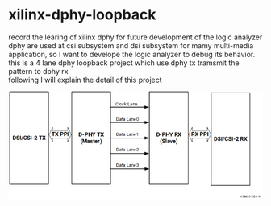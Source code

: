 # xilinx-dphy-loopback
record the learing of xilinx dphy for future development of the logic analyzer 
dphy are used at csi subsystem and dsi subsystem for mamy multi-media application, so I want to develope the logic analyzer to debug its behavior.  
this is a 4 lane dphy loopback project which use dphy tx tramsmit the pattern to dphy rx  
following I will explain the detail of this project  

![alt text](https://github.com/joshuahwfwEE/xilinx-dphy-loopback/blob/main/dphy.png?raw=true)
